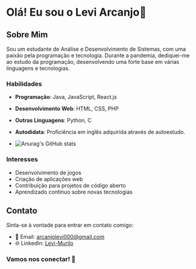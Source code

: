# Olá! Eu sou o Levi Arcanjo👋

## Sobre Mim
Sou um estudante de Análise e Desenvolvimento de Sistemas, com uma paixão pela programação e tecnologia. Durante a pandemia, dediquei-me ao estudo da programação, desenvolvendo uma forte base em várias linguagens e tecnologias.

### Habilidades
- **Programação**: Java, JavaScript, React.js
- **Desenvolvimento Web**: HTML, CSS, PHP
- **Outras Linguagens**: Python, C
- **Autodidata**: Proficiência em inglês adquirida através de autoestudo.

- ![Anurag's GitHub stats](https://github-readme-stats.vercel.app/api?username=arcanjo06&show_icons=true&theme=radical)

### Interesses
- Desenvolvimento de jogos
- Criação de aplicações web
- Contribuição para projetos de código aberto
- Aprendizado contínuo sobre novas tecnologias

## Contato
Sinta-se à vontade para entrar em contato comigo:

- 📧 Email: [arcanjolevi000@gmail.com](mailto:arcanjolevi000@gmail.com)
- 🌐 LinkedIn: [Levi-Murilo](https://www.linkedin.com/in/levi-murilo/)

### Vamos nos conectar! 🚀
